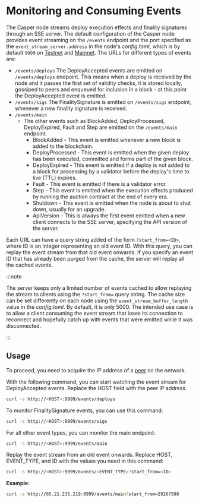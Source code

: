 # Monitoring and Consuming Events

The Casper node streams deploy execution effects and finality signatures through an SSE server. The default configuration of the Casper node provides event streaming on the `/events` endpoint and the port specified as the `event_stream_server.address` in the node's *config.toml*, which is by default `9999` on [Testnet](https://testnet.cspr.live/tools/peers) and [Mainnet](https://cspr.live/tools/peers). The URLs for different types of events are:

- `/events/deploys`
    The DeployAccepted events are emitted on `/events/deploys` endpoint. This means when a deploy is received by the node and it passes the first set of validity checks, it is stored locally, gossiped to peers and enqueued for inclusion in a block - at this point the DeployAccepted event is emitted.
- `/events/sigs`
    The FinalitySignature is emitted on `/events/sigs` endpoint, whenever a new finality signature is received.
- `/events/main` 
    -   The other events such as BlockAdded, DeployProcessed, DeployExpired, Fault and Step are emitted on the `/events/main` endpoint.
        -   BlockAdded - This event is emitted whenever a new block is added to the blockchain.
        -   DeployProcessed - This event is emitted when the given deploy has been executed, committed and forms part of the given block.
        -   DeployExpired - This event is emitted if a deploy is not added to a block for processing by a validator before the deploy's time to live (TTL) expires.
        -   Fault - This event is emitted if there is a validator error.
        -   Step - This event is emitted when the execution effects produced by running the auction contract at the end of every era.
        -   Shutdown - This event is emitted when the node is about to shut down, usually for an upgrade.
        -   ApiVersion - This is always the first event emitted when a new client connects to the SSE server, specifying the API version of the server.

Each URL can have a query string added of the form `?start_from=<ID>`, where ID is an integer representing an old event ID. With this query, you can replay the event stream from that old event onwards. If you specify an event ID that has already been purged from the cache, the server will replay all the cached events.

:::note

The server keeps only a limited number of events cached to allow replaying the stream to clients using the `?start_from=` query string. The cache size can be set differently on each node using the `event_stream_buffer_length` value in the *config.toml*. By default, it is only 5000. 
The intended use case is to allow a client consuming the event stream that loses its connection to reconnect and hopefully catch up with events that were emitted while it was disconnected.

:::

## Usage

To proceed, you need to acquire the IP address of a [peer](/workflow/setup/#acquire-node-address-from-network-peers) on the network. 

With the following command, you can start watching the event stream for DeployAccepted events. Replace the HOST field with the peer IP address.

```bash
curl -s http://<HOST>:9999/events/deploys
```

To monitor FinalitySignature events, you can use this command:

```bash
curl -s http://<HOST>:9999/events/sigs
```

For all other event types, you can monitor the main endpoint:

```bash
curl -s http://<HOST>:9999/events/main
```

Replay the event stream from an old event onwards. Replace HOST, EVENT_TYPE, and ID with the values you need in this command:

```bash
curl -s http://<HOST>:9999/events/<EVENT_TYPE>?start_from=<ID>
```

**Example:**

```bash
curl -s http://65.21.235.219:9999/events/main?start_from=29267508
```

